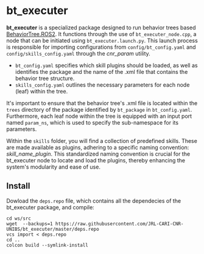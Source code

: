 # bt_executer

**bt_executer** is a specialized package designed to run behavior trees based [BehaviorTree.ROS2](https://github.com/BehaviorTree/BehaviorTree.ROS2). It functions through the use of `bt_executer_node.cpp`, a node that can be initiated using `bt_executer.launch.py`. This launch process is responsible for importing configurations from `config/bt_config.yaml` and `config/skills_config.yaml` through the *cnr_param* utility. 

- `bt_config.yaml` specifies which skill plugins should be loaded, as well as identifies the package and the name of the .xml file that contains the behavior tree structure.
- `skills_config.yaml` outlines the necessary parameters for each node (leaf) within the tree.

It's important to ensure that the behavior tree's .xml file is located within the `trees` directory of the package identified by `bt_package` in `bt_config.yaml`. Furthermore, each leaf node within the tree is equipped with an input port named `param_ns`, which is used to specify the sub-namespace for its parameters.

Within the `skills` folder, you will find a collection of predefined skills. These are made available as plugins, adhering to a specific naming convention: *skill_name_plugin*. This standardized naming convention is crucial for the bt_executer node to locate and load the plugins, thereby enhancing the system's modularity and ease of use.

## Install
Dowload the `deps.repo` file, which contains all the dependecies of the bt_executer package, and compile:
```
cd ws/src
wget  --backups=1 https://raw.githubusercontent.com/JRL-CARI-CNR-UNIBS/bt_executer/master/deps.repo
vcs import < deps.repo
cd ..
colcon build --symlink-install 
```

